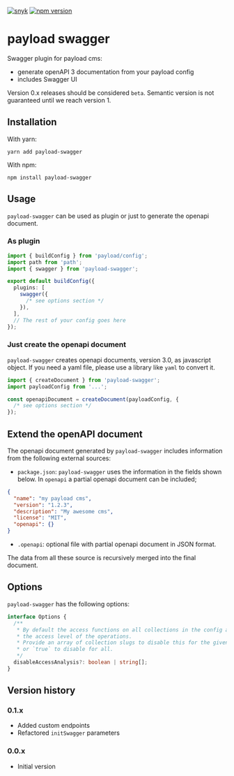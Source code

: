 [![snyk](https://snyk.io/test/github/teunmooij/payload-swagger/badge.svg)](https://snyk.io/test/github/teunmooij/payload-swagger)
[![npm version](https://badge.fury.io/js/payload-swagger.svg)](https://badge.fury.io/js/payload-swagger)

# payload swagger

Swagger plugin for payload cms:

- generate openAPI 3 documentation from your payload config
- includes Swagger UI

Version 0.x releases should be considered `beta`. Semantic version is not guaranteed until we reach version 1.

## Installation

With yarn:

```shell
yarn add payload-swagger
```

With npm:

```shell
npm install payload-swagger
```

## Usage

`payload-swagger` can be used as plugin or just to generate the openapi document.

### As plugin

```typescript
import { buildConfig } from 'payload/config';
import path from 'path';
import { swagger } from 'payload-swagger';

export default buildConfig({
  plugins: [
    swagger({
      /* see options section */
    }),
  ],
  // The rest of your config goes here
});
```

### Just create the openapi document

`payload-swagger` creates openapi documents, version 3.0, as javascript object. If you need a yaml file, please use a library like `yaml` to convert it.

```typescript
import { createDocument } from 'payload-swagger';
import payloadConfig from '...';

const openapiDocument = createDocument(payloadConfig, {
  /* see options section */
});
```

## Extend the openAPI document

The openapi document generated by `payload-swagger` includes information from the following external sources:

- `package.json`: `payload-swagger` uses the information in the fields shown below. In `openapi` a partial openapi document can be included;

```json
{
  "name": "my payload cms",
  "version": "1.2.3",
  "description": "My awesome cms",
  "license": "MIT",
  "openapi": {}
}
```

- `.openapi`: optional file with partial openapi document in JSON format.

The data from all these source is recursively merged into the final document.

## Options

`payload-swagger` has the following options:

```typescript
interface Options {
  /**
   * By default the access functions on all collections in the config are called to determine
   * the access level of the operations.
   * Provide an array of collection slugs to disable this for the given collections,
   * or `true` to disable for all.
   */
  disableAccessAnalysis?: boolean | string[];
}
```

## Version history

### 0.1.x

- Added custom endpoints
- Refactored `initSwagger` parameters

### 0.0.x

- Initial version
